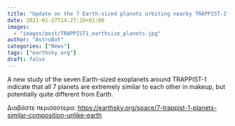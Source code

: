 ```yaml
---
title: "Update on the 7 Earth-sized planets orbiting nearby TRAPPIST-1"
date: 2021-01-27T14:27:29+01:00
images:
  - "images/post/TRAPPIST1_earthsize_planets.jpg"
author: "AstroBot"
categories: ["News"]
tags: ["earthsky.org"]
draft: false
---
```


A new study of the seven Earth-sized exoplanets around TRAPPIST-1 indicate that all 7 planets are extremely similar to each other in makeup, but potentially quite different from Earth.

Διαβάστε περισσότερα: https://earthsky.org/space/7-trappist-1-planets-similar-composition-unlike-earth
